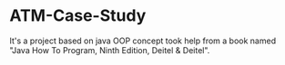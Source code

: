 # ATM-Case-Study
It's a project based on java OOP concept took help from a book named "Java How To Program, Ninth Edition, Deitel & Deitel".
